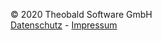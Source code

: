 © 2020 Theobald Software GmbH  
[Datenschutz](https://theobald-software.com/datenschutz/) - 
[Impressum](https://theobald-software.com/impressum/)
